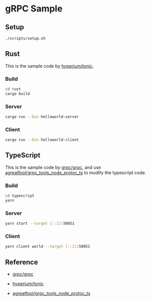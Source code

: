 # gRPC Sample

## Setup

```sh
./scripts/setup.sh
```

## Rust

This is the sample code by [hyperium/tonic](https://github.com/hyperium/tonic/tree/b90bb7bbc012207451fe2788a8efd69023312425/examples).

### Build

```sh
cd rust
cargo build
```

### Server

```sh
cargo run --bin helloworld-server
```

### Client

```sh
cargo run --bin helloworld-client
```

## TypeScript

This is the sample code by [grpc/grpc](https://github.com/grpc/grpc/tree/0e20a5fce8e53510255fa1a5199544a86ebfcd8e/examples/node),
and use [agreatfool/grpc_tools_node_protoc_ts](https://github.com/agreatfool/grpc_tools_node_protoc_ts) to modify the typescript code.

### Build

```sh
cd typescript
yarn
```

### Server

```sh
yarn start --target [::1]:50051
```

### Client

```sh
yarn client world --target [::1]:50051
```

## Reference

- [grpc/grpc](https://github.com/grpc/grpc)

- [hyperium/tonic](https://github.com/hyperium/tonic)

- [agreatfool/grpc_tools_node_protoc_ts](https://github.com/agreatfool/grpc_tools_node_protoc_ts)
